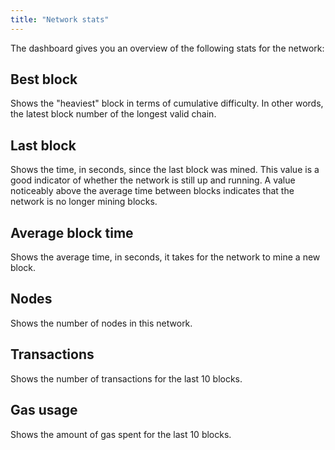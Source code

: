 ```yaml
---
title: "Network stats"
---
```


The dashboard gives you an overview of the following stats for the network:

## Best block

Shows the "heaviest" block in terms of cumulative difficulty. In other words,
the latest block number of the longest valid chain.

## Last block

Shows the time, in seconds, since the last block was mined. This value is a good
indicator of whether the network is still up and running. A value noticeably
above the average time between blocks indicates that the network is no longer
mining blocks.

## Average block time

Shows the average time, in seconds, it takes for the network to mine a new
block.

## Nodes

Shows the number of nodes in this network.

## Transactions

Shows the number of transactions for the last 10 blocks.

## Gas usage

Shows the amount of gas spent for the last 10 blocks.
